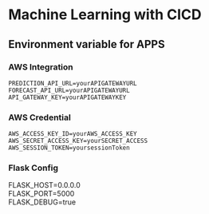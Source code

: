 # Machine Learning with CICD


## Environment variable for APPS
### AWS Integration
`PREDICTION_API_URL=yourAPIGATEWAYURL`<br/>
`FORECAST_API_URL=yourAPIGATEWAYURL`<br/>
`API_GATEWAY_KEY=yourAPIGATEWAYKEY`<br/>

### AWS Credential
`AWS_ACCESS_KEY_ID=yourAWS_ACCESS_KEY`<br/>
`AWS_SECRET_ACCESS_KEY=yourSECRET_ACCESS`<br/>
`AWS_SESSION_TOKEN=yoursessionToken`<br/>

### Flask Config
FLASK_HOST=0.0.0.0<br/>
FLASK_PORT=5000<br/>
FLASK_DEBUG=true<br/>